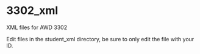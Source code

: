 # 3302_xml
XML files for AWD 3302

Edit files in the student_xml directory,
be sure to only edit the file with your ID.
